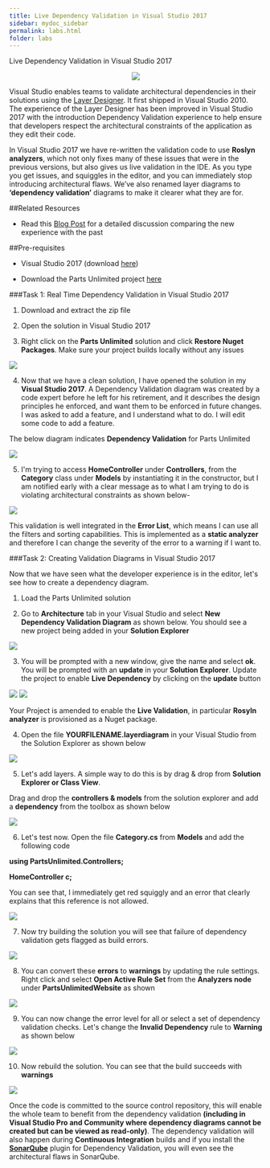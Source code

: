```yaml
---
title: Live Dependency Validation in Visual Studio 2017
sidebar: mydoc_sidebar
permalink: labs.html
folder: labs
---
```



Live Dependency Validation in Visual Studio 2017

<p align="center">
<img src="images/1.png">
</p>

Visual Studio enables teams to validate architectural dependencies in their solutions using the [Layer Designer](https://msdn.microsoft.com/en-us/library/dd465141.aspx). 
It first shipped in Visual Studio 2010. The experience of the Layer Designer has been improved in Visual Studio 2017 with the introduction Dependency Validation experience to help ensure that developers respect the architectural constraints of the application as they edit their code.



In Visual Studio 2017 we have re-written the validation code to use **Roslyn analyzers**, which not only fixes many of these issues that were in the previous versions, but also gives us live validation in the IDE. As you type you get issues, and squiggles in the editor, and you can immediately stop introducing architectural flaws.
We’ve also renamed layer diagrams to **‘dependency validation’** diagrams to make it clearer what they are for.

##Related Resources

- Read this [Blog Post](https://blogs.msdn.microsoft.com/visualstudioalm/2016/11/30/live-dependency-validation-in-visual-studio-2017/) for a detailed discussion comparing the new experience with the past



##Pre-requisites

- Visual Studio 2017 (download [here](https://www.visualstudio.com/vs/visual-studio-2017-rc/))

- Download the Parts Unlimited project [here](https://github.com/Microsoft/PartsUnlimited/tree/aspnet45)


###Task 1: Real Time Dependency Validation in Visual Studio 2017

1. Download and extract the zip file

2. Open the solution in Visual Studio 2017

3. Right click on the **Parts Unlimited** solution and click **Restore Nuget Packages**. Make sure your project builds locally without any issues

 <img src="images/01.png">

4. Now that we have a clean solution, I have opened the solution in my **Visual Studio 2017**. A Dependency Validation diagram was created by a code expert before he left for his retirement, and it describes the design principles he enforced, and want them to be  enforced in future changes. I was asked to add a feature, and I understand what to do. I will edit some code to add a feature.

  The below diagram indicates **Dependency Validation** for Parts Unlimited 

  <img src="images/02.png">


5. I'm trying to access **HomeController** under **Controllers**, from the **Category** class under **Models** by instantiating it in the constructor, but I am notified early with a clear message as to what I am trying to do is violating architectural constraints as shown below-

  <img src="images/03.png">
 
 
 This validation is well integrated in the **Error List**, which means I can use all the filters and sorting capabilities. This is implemented as a **static analyzer** and therefore I can change the severity of the error to a warning if I want to.
 
  
###Task 2: Creating Validation Diagrams in Visual Studio 2017

Now that we have seen what the developer experience is in the editor, let's see how to create a dependency diagram.

1. Load the Parts Unlimited solution

2. Go to **Architecture** tab in your Visual Studio and select **New Dependency Validation Diagram** as shown below. You should see a new project being added in your **Solution Explorer**

  <img src="images/image13.png">
 
3. You will be prompted with a new window, give the name and select **ok**. You will be prompted with an **update** in your **Solution Explorer**. Update the project to enable **Live Dependency** by clicking on the **update** button

  <img src="images/image14.png">
 
  <img src="images/image15.png">

 Your Project is amended to enable the **Live Validation**, in particular **Rosyln analyzer** is provisioned as a Nuget package.
 
4. Open the file **YOURFILENAME.layerdiagram** in your Visual Studio from the Solution Explorer as shown below
 
  <img src="images/image16.png">

5. Let's add layers. A simple way to do this is by drag & drop from **Solution Explorer or Class View**.

 Drag and drop the **controllers & models** from the solution explorer and add a **dependency** from the toolbox as shown below 

  <img src="images/image17.png">
 
6. Let's test now. Open the file **Category.cs** from **Models** and add the following code

  **using PartsUnlimited.Controllers;**
  
  **HomeController c;**
   
   You can see that, I immediately get red squiggly and an error that clearly explains that this reference is not allowed.
   
  <img src="images/image18.png">


7. Now try building the solution you will see that failure of dependency validation gets flagged as build errors.

  <img src="images/image19.png">
 
 
8. You can convert these **errors** to **warnings** by updating the rule settings. Right click and select **Open Active Rule Set** from the **Analyzers node** under **PartsUnlimitedWebsite** as shown

  <img src="images/image20.png">
 
9. You can now change the error level for all or select a set of dependency validation checks. Let's change the **Invalid Dependency** rule to **Warning** as shown below

  <img src="images/image21.png">
 
10. Now rebuild the solution. You can see that the build succeeds with **warnings**

  <img src="images/image22.png">

Once the code is committed to the source control repository, this will enable the whole team to benefit from the dependency validation **(including in Visual Studio Pro and Community where dependency diagrams cannot be created but can be viewed as read-only)**. The dependency validation will also happen during **Continuous Integration** builds and if you install the **[SonarQube](https://marketplace.visualstudio.com/items?itemName=SonarSource.sonarqube)** plugin for Dependency Validation, you will even see the architectural flaws in SonarQube.
